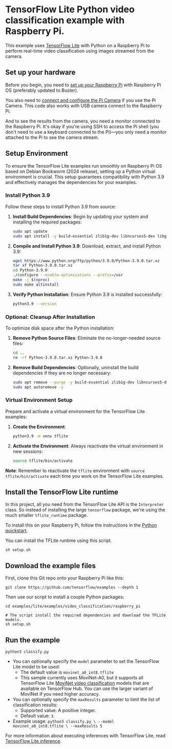 # TensorFlow Lite Python video classification example with Raspberry Pi.

This example uses [TensorFlow Lite](https://tensorflow.org/lite) with Python on
a Raspberry Pi to perform real-time video classification using images streamed
from the camera.

## Set up your hardware

Before you begin, you need to
[set up your Raspberry Pi](https://projects.raspberrypi.org/en/projects/raspberry-pi-setting-up)
with Raspberry Pi OS (preferably updated to Buster).

You also need to
[connect and configure the Pi Camera](https://www.raspberrypi.org/documentation/configuration/camera.md)
if you use the Pi Camera. This code also works with USB camera connect to the
Raspberry Pi.

And to see the results from the camera, you need a monitor connected to the
Raspberry Pi. It's okay if you're using SSH to access the Pi shell (you don't
need to use a keyboard connected to the Pi)—you only need a monitor attached to
the Pi to see the camera stream.


## Setup Environment

To ensure the TensorFlow Lite examples run smoothly on Raspberry Pi OS based on Debian Bookworm (2024 release), setting up a Python virtual environment is crucial. This setup guarantees compatibility with Python 3.9 and effectively manages the dependencies for your examples.

### Install Python 3.9

Follow these steps to install Python 3.9 from source:

1. **Install Build Dependencies**: Begin by updating your system and installing the required packages:
   ```bash
   sudo apt update
   sudo apt install -y build-essential zlib1g-dev libncurses5-dev libgdbm-dev libnss3-dev libssl-dev libreadline-dev libffi-dev wget
   ```

2. **Compile and Install Python 3.9**: Download, extract, and install Python 3.9:
   ```bash
   wget https://www.python.org/ftp/python/3.9.0/Python-3.9.0.tar.xz
   tar xf Python-3.9.0.tar.xz
   cd Python-3.9.0
   ./configure --enable-optimizations --prefix=/usr
   make -j $(nproc)
   sudo make altinstall
   ```

3. **Verify Python Installation**: Ensure Python 3.9 is installed successfully:
   ```bash
   python3.9 --version
   ```

### Optional: Cleanup After Installation

To optimize disk space after the Python installation:

1. **Remove Python Source Files**: Eliminate the no-longer-needed source files:
   ```bash
   cd ..
   rm -rf Python-3.9.0.tar.xz Python-3.9.0
   ```

2. **Remove Build Dependencies**: Optionally, uninstall the build dependencies if they are no longer necessary:
   ```bash
   sudo apt remove --purge -y build-essential zlib1g-dev libncurses5-dev libgdbm-dev libnss3-dev libssl-dev libreadline-dev libffi-dev wget
   sudo apt autoremove -y
   ```

### Virtual Environment Setup

Prepare and activate a virtual environment for the TensorFlow Lite examples:

1. **Create the Environment**: 
   ```bash
   python3.9 -m venv tflite
   ```

2. **Activate the Environment**: Always reactivate the virtual environment in new sessions:
   ```bash
   source tflite/bin/activate
   ```

**Note**: Remember to reactivate the `tflite` environment with `source tflite/bin/activate` each time you work on the TensorFlow Lite examples.


## Install the TensorFlow Lite runtime

In this project, all you need from the TensorFlow Lite API is the `Interpreter`
class. So instead of installing the large `tensorflow` package, we're using the
much smaller `tflite_runtime` package.

To install this on your Raspberry Pi, follow the instructions in the
[Python quickstart](https://www.tensorflow.org/lite/guide/python#install_tensorflow_lite_for_python).

You can install the TFLite runtime using this script.

```
sh setup.sh
```

## Download the example files

First, clone this Git repo onto your Raspberry Pi like this:

```
git clone https://github.com/tensorflow/examples --depth 1
```

Then use our script to install a couple Python packages:

```
cd examples/lite/examples/video_classification/raspberry_pi

# The script install the required dependencies and download the TFLite models.
sh setup.sh
```

## Run the example

```
python3 classify.py
```

*   You can optionally specify the `model` parameter to set the TensorFlow Lite
    model to be used:
    *   The default value is `movinet_a0_int8.tflite`
    *   This sample currently uses MoviNet-A0, but it supports all TensorFlow
        Lite
        [MoviNet video classification](https://tfhub.dev/s?deployment-format=lite&q=movinet)
        models that are available on TensorFlow Hub. You can use the larger
        variant of MoviNet if you need higher accuracy.
*   You can optionally specify the `maxResults` parameter to limit the list of
    classification results:
    *   Supported value: A positive integer.
    *   Default value: `3`.
*   Example usage: `python3 classify.py \ --model movinet_a0_int8.tflite \
    --maxResults 5`

For more information about executing inferences with TensorFlow Lite, read
[TensorFlow Lite inference](https://www.tensorflow.org/lite/guide/inference).
